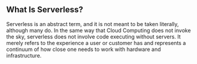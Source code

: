 ## What Is Serverless?
Serverless is an abstract term, and it is not meant to be taken literally, although many do. In the same way that Cloud Computing does not invoke the sky, serverless does not involve code executing without servers. It merely refers to the experience a user or customer has and represents a continuum of how close one needs to work with hardware and infrastructure.

